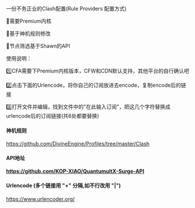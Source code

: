 <p>一份不务正业的Clash配置(Rule Providers 配置方式)</p>
<p>🔘需要Premium内核</p>
<p>🔘基于神机规则修改</p>
<p>🔘节点筛选基于Shawn的API</p>
<p> 使用说明：</p>
<p>1️⃣CFA需要下Premium内核版本，CFW和CDN默认支持，其他平台的自行确认吧</p>
<p>2️⃣点击下面的Urlencode，将你自己的订阅放进去encode，复制encode后的链接</p>
<p>3️⃣打开文件并编辑，找到文件中的&quot;在此输入订阅&quot;，把这几个字符替换成urlencode后的订阅链接(共6处都要替换)</p>

#### 神机规则
https://github.com/DivineEngine/Profiles/tree/master/Clash
#### API地址 
<b>https://github.com/KOP-XIAO/QuantumultX-Surge-API</b>
#### Urlencode (多个链接用 "+" 分隔,如不行改用 "|") 
https://www.urlencoder.org/
